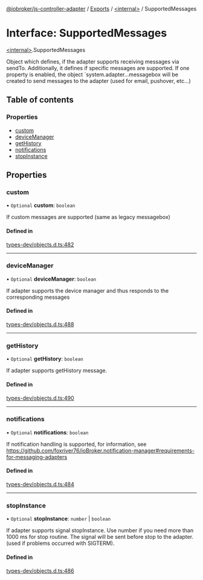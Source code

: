 [@iobroker/js-controller-adapter](../README.md) / [Exports](../modules.md) / [\<internal\>](../modules/internal_.md) / SupportedMessages

# Interface: SupportedMessages

[\<internal\>](../modules/internal_.md).SupportedMessages

Object which defines, if the adapter supports receiving messages via sendTo.
Additionally, it defines if specific messages are supported.
If one property is enabled, the object `system.adapter.<adaptername>.<adapterinstance>.messagebox will be created to send messages to the adapter (used for email, pushover, etc...)

## Table of contents

### Properties

- [custom](internal_.SupportedMessages.md#custom)
- [deviceManager](internal_.SupportedMessages.md#devicemanager)
- [getHistory](internal_.SupportedMessages.md#gethistory)
- [notifications](internal_.SupportedMessages.md#notifications)
- [stopInstance](internal_.SupportedMessages.md#stopinstance)

## Properties

### custom

• `Optional` **custom**: `boolean`

If custom messages are supported (same as legacy messagebox)

#### Defined in

[types-dev/objects.d.ts:482](https://github.com/ioBroker/ioBroker.js-controller/blob/1906f86c/packages/types-dev/objects.d.ts#L482)

___

### deviceManager

• `Optional` **deviceManager**: `boolean`

If adapter supports the device manager and thus responds to the corresponding messages

#### Defined in

[types-dev/objects.d.ts:488](https://github.com/ioBroker/ioBroker.js-controller/blob/1906f86c/packages/types-dev/objects.d.ts#L488)

___

### getHistory

• `Optional` **getHistory**: `boolean`

If adapter supports getHistory message.

#### Defined in

[types-dev/objects.d.ts:490](https://github.com/ioBroker/ioBroker.js-controller/blob/1906f86c/packages/types-dev/objects.d.ts#L490)

___

### notifications

• `Optional` **notifications**: `boolean`

If notification handling is supported, for information, see https://github.com/foxriver76/ioBroker.notification-manager#requirements-for-messaging-adapters

#### Defined in

[types-dev/objects.d.ts:484](https://github.com/ioBroker/ioBroker.js-controller/blob/1906f86c/packages/types-dev/objects.d.ts#L484)

___

### stopInstance

• `Optional` **stopInstance**: `number` \| `boolean`

If adapter supports signal stopInstance. Use number if you need more than 1000 ms for stop routine. The signal will be sent before stop to the adapter. (used if problems occurred with SIGTERM).

#### Defined in

[types-dev/objects.d.ts:486](https://github.com/ioBroker/ioBroker.js-controller/blob/1906f86c/packages/types-dev/objects.d.ts#L486)
